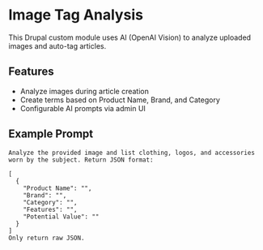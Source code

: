 # Image Tag Analysis

This Drupal custom module uses AI (OpenAI Vision) to analyze uploaded images and auto-tag articles.

## Features
- Analyze images during article creation
- Create terms based on Product Name, Brand, and Category
- Configurable AI prompts via admin UI

## Example Prompt
```
Analyze the provided image and list clothing, logos, and accessories worn by the subject. Return JSON format:

[
  {
    "Product Name": "",
    "Brand": "",
    "Category": "",
    "Features": "",
    "Potential Value": ""
  }
]
Only return raw JSON.
```
